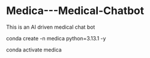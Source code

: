 # Medica---Medical-Chatbot
This is an AI driven medical chat bot

conda create -n medica python=3.13.1 -y

conda activate medica